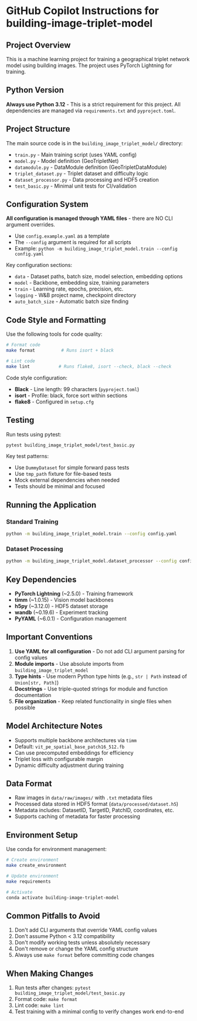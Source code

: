 # GitHub Copilot Instructions for building-image-triplet-model

## Project Overview

This is a machine learning project for training a geographical triplet network model using building images. The project uses PyTorch Lightning for training.

## Python Version

**Always use Python 3.12** - This is a strict requirement for this project. All dependencies are managed via `requirements.txt` and `pyproject.toml`.

## Project Structure

The main source code is in the `building_image_triplet_model/` directory:

- `train.py` - Main training script (uses YAML config)
- `model.py` - Model definition (GeoTripletNet)
- `datamodule.py` - DataModule definition (GeoTripletDataModule)
- `triplet_dataset.py` - Triplet dataset and difficulty logic
- `dataset_processor.py` - Data processing and HDF5 creation
- `test_basic.py` - Minimal unit tests for CI/validation

## Configuration System

**All configuration is managed through YAML files** - there are NO CLI argument overrides.

- Use `config.example.yaml` as a template
- The `--config` argument is required for all scripts
- Example: `python -m building_image_triplet_model.train --config config.yaml`

Key configuration sections:
- `data` - Dataset paths, batch size, model selection, embedding options
- `model` - Backbone, embedding size, training parameters
- `train` - Learning rate, epochs, precision, etc.
- `logging` - W&B project name, checkpoint directory
- `auto_batch_size` - Automatic batch size finding

## Code Style and Formatting

Use the following tools for code quality:

```bash
# Format code
make format          # Runs isort + black

# Lint code
make lint           # Runs flake8, isort --check, black --check
```

Code style configuration:
- **Black** - Line length: 99 characters (`pyproject.toml`)
- **isort** - Profile: black, force sort within sections
- **flake8** - Configured in `setup.cfg`

## Testing

Run tests using pytest:

```bash
pytest building_image_triplet_model/test_basic.py
```

Key test patterns:
- Use `DummyDataset` for simple forward pass tests
- Use `tmp_path` fixture for file-based tests
- Mock external dependencies when needed
- Tests should be minimal and focused

## Running the Application

### Standard Training
```bash
python -m building_image_triplet_model.train --config config.yaml
```

### Dataset Processing
```bash
python -m building_image_triplet_model.dataset_processor --config config.yaml
```

## Key Dependencies

- **PyTorch Lightning** (~2.5.0) - Training framework
- **timm** (~1.0.15) - Vision model backbones
- **h5py** (~3.12.0) - HDF5 dataset storage
- **wandb** (~0.19.6) - Experiment tracking
- **PyYAML** (~6.0.1) - Configuration management

## Important Conventions

1. **Use YAML for all configuration** - Do not add CLI argument parsing for config values
2. **Module imports** - Use absolute imports from `building_image_triplet_model`
3. **Type hints** - Use modern Python type hints (e.g., `str | Path` instead of `Union[str, Path]`)
4. **Docstrings** - Use triple-quoted strings for module and function documentation
5. **File organization** - Keep related functionality in single files when possible

## Model Architecture Notes

- Supports multiple backbone architectures via `timm`
- Default: `vit_pe_spatial_base_patch16_512.fb`
- Can use precomputed embeddings for efficiency
- Triplet loss with configurable margin
- Dynamic difficulty adjustment during training

## Data Format

- Raw images in `data/raw/images/` with `.txt` metadata files
- Processed data stored in HDF5 format (`data/processed/dataset.h5`)
- Metadata includes: DatasetID, TargetID, PatchID, coordinates, etc.
- Supports caching of metadata for faster processing

## Environment Setup

Use conda for environment management:

```bash
# Create environment
make create_environment

# Update environment
make requirements

# Activate
conda activate building-image-triplet-model
```

## Common Pitfalls to Avoid

1. Don't add CLI arguments that override YAML config values
2. Don't assume Python < 3.12 compatibility
3. Don't modify working tests unless absolutely necessary
4. Don't remove or change the YAML config structure
5. Always use `make format` before committing code changes

## When Making Changes

1. Run tests after changes: `pytest building_image_triplet_model/test_basic.py`
2. Format code: `make format`
3. Lint code: `make lint`
4. Test training with a minimal config to verify changes work end-to-end
